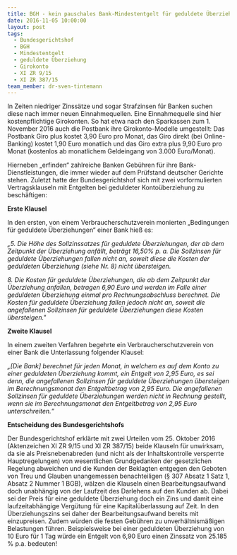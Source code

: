 ```yaml
---
title: BGH - kein pauschales Bank-Mindestentgelt für geduldete Überziehung
date: 2016-11-05 10:00:00
layout: post
tags:
  - Bundesgerichtshof
  - BGH
  - Mindestentgelt
  - geduldete Überziehung
  - Girokonto
  - XI ZR 9/15
  - XI ZR 387/15
team_member: dr-sven-tintemann
---
```



In Zeiten niedriger Zinssätze und sogar Strafzinsen für Banken suchen diese nach immer neuen Einnahmequellen. Eine Einnahmequelle sind hier kostenpflichtige Girokonten. So hat etwa nach den Sparkassen zum 1. November 2016 auch die Postbank ihre Girokonto-Modelle umgestellt: Das Postbank Giro plus kostet 3,90 Euro pro Monat, das Giro direkt (bei Online-Banking) kostet 1,90 Euro monatlich und das Giro extra plus 9,90 Euro pro Monat (kostenlos ab monatlichem Geldeingang von 3.000 Euro/Monat).

Hierneben „erfinden“ zahlreiche Banken Gebühren für ihre Bank-Dienstleistungen, die immer wieder auf dem Prüfstand deutscher Gerichte stehen. Zuletzt hatte der Bundesgerichtshof sich mit zwei vorformulierten Vertragsklauseln mit Entgelten bei geduldeter Kontoüberziehung zu beschäftigen:

**Erste Klausel**

In den ersten, von einem Verbraucherschutzverein monierten „Bedingungen für geduldete Überziehungen“ einer Bank hieß es:

*„5. Die Höhe des Sollzinssatzes für geduldete Überziehungen, der ab dem Zeitpunkt der Überziehung anfällt, beträgt 16,50% p. a. Die Sollzinsen für geduldete Überziehungen fallen nicht an, soweit diese die Kosten der geduldeten Überziehung (siehe Nr. 8) nicht übersteigen.*

*8. Die Kosten für geduldete Überziehungen, die ab dem Zeitpunkt der Überziehung anfallen, betragen 6,90 Euro und werden im Falle einer geduldeten Überziehung einmal pro Rechnungsabschluss berechnet. Die Kosten für geduldete Überziehung fallen jedoch nicht an, soweit die angefallenen Sollzinsen für geduldete Überziehungen diese Kosten übersteigen."*

**Zweite Klausel**

In einem zweiten Verfahren begehrte ein Verbraucherschutzverein von einer Bank die Unterlassung folgender Klausel:

*„[Die Bank] berechnet für jeden Monat, in welchem es auf dem Konto zu einer geduldeten Überziehung kommt, ein Entgelt von 2,95 Euro, es sei denn, die angefallenen Sollzinsen für geduldete Überziehungen übersteigen im Berechnungsmonat den Entgeltbetrag von 2,95 Euro. Die angefallenen Sollzinsen für geduldete Überziehungen werden nicht in Rechnung gestellt, wenn sie im Berechnungsmonat den Entgeltbetrag von 2,95 Euro unterschreiten.“*

**Entscheidung des Bundesgerichtshofs**

Der Bundesgerichtshof erklärte mit zwei Urteilen vom 25. Oktober 2016 (Aktenzeichen XI ZR 9/15 und XI ZR 387/15) beide Klauseln für unwirksam, da sie als Preisnebenabreden (und nicht als der Inhaltskontrolle versperrte Hauptregelungen) von wesentlichen Grundgedanken der gesetzlichen Regelung abweichen und die Kunden der Beklagten entgegen den Geboten von Treu und Glauben unangemessen benachteiligen (§ 307 Absatz 1 Satz 1, Absatz 2 Nummer 1 BGB), wälzen die Klauseln einen Bearbeitungsaufwand doch unabhängig von der Laufzeit des Darlehens auf den Kunden ab. Dabei sei der Preis für eine geduldete Überziehung doch ein Zins und damit eine laufzeitabhängige Vergütung für eine Kapitalüberlassung auf Zeit. In den Überziehungszins sei daher der Bearbeitungsaufwand bereits mit einzupreisen. Zudem würden die festen Gebühren zu unverhältnismäßigen Belastungen führen. Beispielsweise bei einer geduldeten Überziehung von 10 Euro für 1 Tag würde ein Entgelt von 6,90 Euro einen Zinssatz von 25.185 % p.a. bedeuten!